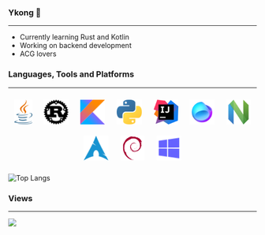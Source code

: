 ### Ykong 👋
---
- Currently learning Rust and Kotlin
- Working on backend development
- ACG lovers

### Languages, Tools and Platforms
---
<div align="center">  
  
  <img style="margin: 10px" src="https://raw.githubusercontent.com/Ykong1337/Ykong1337/main/icons/java.svg" alt="Java" height="50" />
  <img style="margin: 10px" src="https://raw.githubusercontent.com/Ykong1337/Ykong1337/main/icons/rust.svg" alt="Rust" height="50" />
  <img style="margin: 10px" src="https://raw.githubusercontent.com/Ykong1337/Ykong1337/main/icons/kotlin.svg" alt="Kotlin" height="50" />
  <img style="margin: 10px" src="https://raw.githubusercontent.com/Ykong1337/Ykong1337/main/icons/python.svg" alt="Python" height="50" />
  <img style="margin: 10px" src="https://raw.githubusercontent.com/Ykong1337/Ykong1337/main/icons/IntelliJ_IDEA.svg" alt="Idea" height="50" />
  <img style="margin: 10px" src="https://raw.githubusercontent.com/Ykong1337/Ykong1337/main/icons/Fleet.svg" alt="Idea" height="50" />
  <img style="margin: 10px" src="https://raw.githubusercontent.com/Ykong1337/Ykong1337/main/icons/neovim.svg" alt="Neovim" height="50" />
  <img style="margin: 10px" src="https://raw.githubusercontent.com/Ykong1337/Ykong1337/main/icons/archlinux.svg" alt="Archlinux" height="50" />
  <img style="margin: 10px" src="https://raw.githubusercontent.com/Ykong1337/Ykong1337/main/icons/debian.svg" alt="Debian" height="50" />
  <img style="margin: 10px" src="https://raw.githubusercontent.com/Ykong1337/Ykong1337/main/icons/windows.svg" alt="Windows" height="50" />

</div>

![Top Langs](https://github-readme-stats.vercel.app/api/top-langs/?username=Ykong1337&layout=compact&theme=tokyonight)

<!-- ![](https://raw.githubusercontent.com/Ykong1337/Ykong1337/output/github-contribution-grid-snake.svg) -->
### Views
---
![](http://profile-counter.glitch.me/Ykong1337/count.svg)

